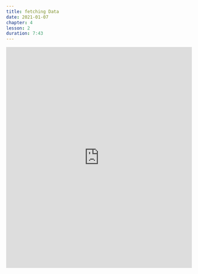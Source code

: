 ```yaml
---
title: fetching Data
date: 2021-01-07
chapter: 4
lesson: 2
duration: 7:43
---
```


<iframe width="100%" height="600" src="https://www.youtube.com/embed/_YnI8PDkaR8?list=PLlvgXQiqkT5BUM2GChIt7y5raWmyetsQz" title="YouTube video player" frameborder="0" allow="accelerometer; autoplay; clipboard-write; encrypted-media; gyroscope; picture-in-picture" allowfullscreen></iframe>